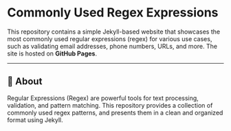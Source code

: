 # Commonly Used Regex Expressions

This repository contains a simple Jekyll-based website that showcases the most commonly used regular expressions (regex) for various use cases, such as validating email addresses, phone numbers, URLs, and more. The site is hosted on **GitHub Pages**.

---

## 📖 **About**

Regular Expressions (Regex) are powerful tools for text processing, validation, and pattern matching. This repository provides a collection of commonly used regex patterns, and presents them in a clean and organized format using Jekyll.
